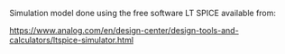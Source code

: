 
Simulation model done using the free software LT SPICE available from:

https://www.analog.com/en/design-center/design-tools-and-calculators/ltspice-simulator.html

